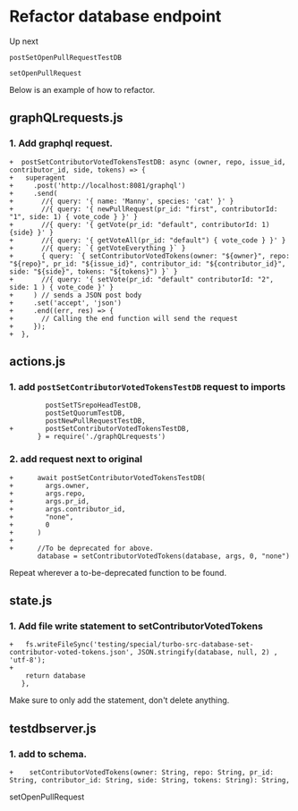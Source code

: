 # Refactor database endpoint

Up next

`postSetOpenPullRequestTestDB`

`setOpenPullRequest`


Below is an example of how to refactor.

## graphQLrequests.js

### 1. Add graphql request.

```
+  postSetContributorVotedTokensTestDB: async (owner, repo, issue_id, contributor_id, side, tokens) => {
+   superagent
+     .post('http://localhost:8081/graphql')
+     .send(
+       //{ query: '{ name: 'Manny', species: 'cat' }' }
+       //{ query: '{ newPullRequest(pr_id: "first", contributorId: "1", side: 1) { vote_code } }' }
+       //{ query: '{ getVote(pr_id: "default", contributorId: 1) {side} }' }
+       //{ query: '{ getVoteAll(pr_id: "default") { vote_code } }' }
+       //{ query: `{ getVoteEverything }` }
+       { query: `{ setContributorVotedTokens(owner: "${owner}", repo: "${repo}", pr_id: "${issue_id}", contributor_id: "${contributor_id}", side: "${side}", tokens: "${tokens}") }` }
+       //{ query: '{ setVote(pr_id: "default" contributorId: "2", side: 1 ) { vote_code }' }
+     ) // sends a JSON post body
+     .set('accept', 'json')
+     .end((err, res) => {
+       // Calling the end function will send the request
+     });
+  },
```

## actions.js

### 1. add `postSetContributorVotedTokensTestDB` request to imports

```
         postSetTSrepoHeadTestDB,
         postSetQuorumTestDB,
         postNewPullRequestTestDB,
+        postSetContributorVotedTokensTestDB,
       } = require('./graphQLrequests')
```

### 2. add request next to original

```
+      await postSetContributorVotedTokensTestDB(
+        args.owner,
+        args.repo,
+        args.pr_id,
+        args.contributor_id,
+        "none",
+        0
+      )
+
+      //To be deprecated for above.
       database = setContributorVotedTokens(database, args, 0, "none")
```

Repeat wherever a to-be-deprecated function to be found.

## state.js

### 1. Add file write statement to setContributorVotedTokens

```
+   fs.writeFileSync('testing/special/turbo-src-database-set-contributor-voted-tokens.json', JSON.stringify(database, null, 2) , 'utf-8');
+
    return database
   },
```

Make sure to only add the statement, don't delete anything.

## testdbserver.js

### 1. add to schema.

```
+    setContributorVotedTokens(owner: String, repo: String, pr_id: String, contributor_id: String, side: String, tokens: String): String,

```
setOpenPullRequest